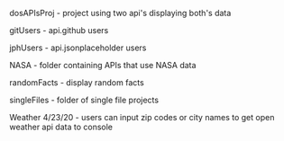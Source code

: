 dosAPIsProj - project using two api's displaying both's data

gitUsers - api.github users

jphUsers - api.jsonplaceholder users

NASA - folder containing APIs that use NASA data

randomFacts - display random facts

singleFiles - folder of single file projects

Weather 4/23/20 - users can input zip codes or city names to get open weather api data to console

